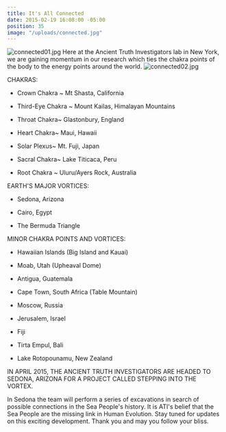 ```yaml
---
title: It's All Connected
date: 2015-02-19 16:08:00 -05:00
position: 35
image: "/uploads/connected.jpg"
---
```


![connected01.jpg](/uploads/connected01.jpg)
Here at the Ancient Truth Investigators lab in New York, we are gaining momentum in our research which ties the chakra points of the body to the energy points around the world. 
![connected02.jpg](/uploads/connected02.jpg)

CHAKRAS:

* Crown Chakra ~ Mt Shasta, California

* Third-Eye Chakra ~ Mount Kailas, Himalayan Mountains

* Throat Chakra~ Glastonbury, England

* Heart Chakra~ Maui, Hawaii

* Solar Plexus~ Mt. Fuji, Japan

* Sacral Chakra~ Lake Titicaca, Peru

* Root Chakra ~ Uluru/Ayers Rock, Australia


EARTH'S MAJOR VORTICES:

* Sedona, Arizona

* Cairo, Egypt

* The Bermuda Triangle


MINOR CHAKRA POINTS AND VORTICES:

* Hawaiian Islands (Big Island and Kauai)

* Moab, Utah (Upheaval Dome)

* Antigua, Guatemala

* Cape Town, South Africa (Table Mountain)

* Moscow, Russia

* Jerusalem, Israel

* Fiji

* Tirta Empul, Bali

* Lake Rotopounamu, New Zealand


IN APRIL 2015, THE ANCIENT TRUTH INVESTIGATORS ARE HEADED TO SEDONA, ARIZONA FOR A PROJECT CALLED STEPPING INTO THE VORTEX. 

In Sedona the team will perform a series of excavations in search of possible connections in the Sea People's history. It is ATI's belief that the Sea People are the missing link in Human Evolution. Stay tuned for updates on this exciting development. 
Thank you and may you follow your bliss.